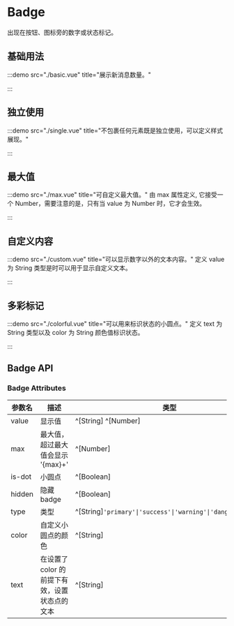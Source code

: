 # Badge

出现在按钮、图标旁的数字或状态标记。

## 基础用法

:::demo src="./basic.vue" title="展示新消息数量。"

:::

## 独立使用

:::demo src="./single.vue" title="不包裹任何元素既是独立使用，可以定义样式展现。"

:::

## 最大值

:::demo src="./max.vue" title="可自定义最大值。"
由 max 属性定义, 它接受一个 Number，需要注意的是，只有当 value 为 Number 时，它才会生效。

:::

## 自定义内容

:::demo src="./custom.vue" title="可以显示数字以外的文本内容。"
定义 value 为 String 类型是时可以用于显示自定义文本。

:::

## 多彩标记

:::demo src="./colorful.vue" title="可以用来标识状态的小圆点。"
定义 text 为 String 类型以及 color 为 String 颜色值标识状态。

:::

## Badge API

### Badge Attributes

| 参数名 | 描述 | 类型 | 默认值 |
| ------ | ---- | ---- | :----: |
| value | 显示值 | ^[String] ^[Number] | - |
| max | 最大值，超过最大值会显示 '{max}+' | ^[Number] | - |
| is-dot | 小圆点 | ^[Boolean] | false |
| hidden | 隐藏badge | ^[Boolean] | false |
| type | 类型 | ^[String]`'primary'\|'success'\|'warning'\|'danger'\|'info'` | 'danger' |
| color | 自定义小圆点的颜色 | ^[String] | - |
| text | 在设置了 color 的前提下有效，设置状态点的文本 | ^[String] | - |

